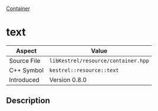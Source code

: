 [Container](index)
# text
| Aspect | Value |
| --- | --- |
| Source File | `libKestrel/resource/container.hpp` |
| C++ Symbol | `kestrel::resource::text` |
| Introduced | Version 0.8.0 |
## Description

